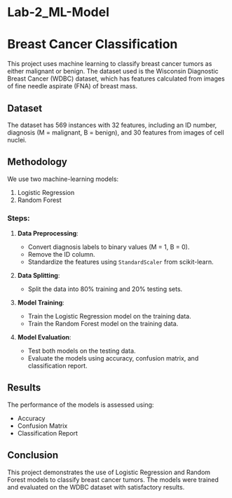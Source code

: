 # Lab-2_ML-Model
# Breast Cancer Classification

This project uses machine learning to classify breast cancer tumors as either malignant or benign. The dataset used is the Wisconsin Diagnostic Breast Cancer (WDBC) dataset, which has features calculated from images of fine needle aspirate (FNA) of breast mass.

## Dataset

The dataset has 569 instances with 32 features, including an ID number, diagnosis (M = malignant, B = benign), and 30 features from images of cell nuclei.

## Methodology

We use two machine-learning models:

1. Logistic Regression
2. Random Forest

### Steps:

1. **Data Preprocessing**:
    - Convert diagnosis labels to binary values (M = 1, B = 0).
    - Remove the ID column.
    - Standardize the features using `StandardScaler` from scikit-learn.

2. **Data Splitting**:
    - Split the data into 80% training and 20% testing sets.

3. **Model Training**:
    - Train the Logistic Regression model on the training data.
    - Train the Random Forest model on the training data.

4. **Model Evaluation**:
    - Test both models on the testing data.
    - Evaluate the models using accuracy, confusion matrix, and classification report.

## Results

The performance of the models is assessed using:
- Accuracy
- Confusion Matrix
- Classification Report

## Conclusion

This project demonstrates the use of Logistic Regression and Random Forest models to classify breast cancer tumors. The models were trained and evaluated on the WDBC dataset with satisfactory results.
